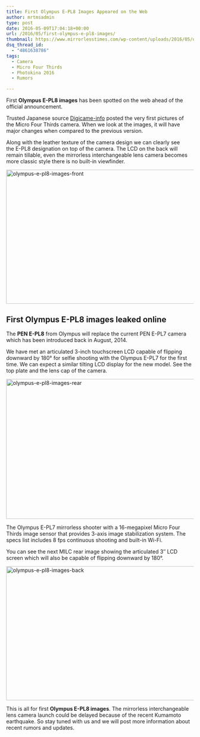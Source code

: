 ```yaml
---
title: First Olympus E-PL8 Images Appeared on the Web
author: mrtmsadmin
type: post
date: 2016-05-09T17:04:18+00:00
url: /2016/05/first-olympus-e-pl8-images/
thumbnail: https://www.mirrorlesstimes.com/wp-content/uploads/2016/05/olympus-e-pl8-images-rear.jpg
dsq_thread_id:
  - "4861638786"
tags:
  - Camera
  - Micro Four Thirds
  - Photokina 2016
  - Rumors

---
```

First **Olympus E-PL8 images** has been spotted on the web ahead of the official announcement.

Trusted Japanese source <a title="" href="http://digicame-info.com/2016/03/e-pl8.html" target="_blank" rel="external nofollow">Digicame-info</a> posted the very first pictures of the Micro Four Thirds camera. When we look at the images, it will have major changes when compared to the previous version.

Along with the leather texture of the camera design we can clearly see the E-PL8 designation on top of the camera. The LCD on the back will remain tillable, even the mirrorless interchangeable lens camera becomes more classic style there is no built-in viewfinder.<!--more-->

<img class="alignnone size-full wp-image-203" src="https://i1.wp.com/www.mirrorlesstimes.com/wp-content/uploads/2016/05/olympus-e-pl8-images-front.jpg?resize=600%2C360&#038;ssl=1" alt="olympus-e-pl8-images-front" width="600" height="360" srcset="https://i1.wp.com/www.mirrorlesstimes.com/wp-content/uploads/2016/05/olympus-e-pl8-images-front.jpg?w=800&ssl=1 800w, https://i1.wp.com/www.mirrorlesstimes.com/wp-content/uploads/2016/05/olympus-e-pl8-images-front.jpg?resize=300%2C180&ssl=1 300w, https://i1.wp.com/www.mirrorlesstimes.com/wp-content/uploads/2016/05/olympus-e-pl8-images-front.jpg?resize=768%2C461&ssl=1 768w" sizes="(max-width: 600px) 100vw, 600px" data-recalc-dims="1" /> 

## First Olympus E-PL8 images leaked online

The **PEN E-PL8** from Olympus will replace the current PEN E-PL7 camera which has been introduced back in August, 2014.

We have met an articulated 3-inch touchscreen LCD capable of flipping downward by 180° for selfie shooting with the Olympus E-PL7 for the first time. We can expect a similar tilting LCD display for the new model. See the top plate and the lens cap of the camera.

<img class="alignnone size-full wp-image-204" src="https://i0.wp.com/www.mirrorlesstimes.com/wp-content/uploads/2016/05/olympus-e-pl8-images-rear.jpg?resize=600%2C376&#038;ssl=1" alt="olympus-e-pl8-images-rear" width="600" height="376" srcset="https://i0.wp.com/www.mirrorlesstimes.com/wp-content/uploads/2016/05/olympus-e-pl8-images-rear.jpg?w=800&ssl=1 800w, https://i0.wp.com/www.mirrorlesstimes.com/wp-content/uploads/2016/05/olympus-e-pl8-images-rear.jpg?resize=300%2C188&ssl=1 300w, https://i0.wp.com/www.mirrorlesstimes.com/wp-content/uploads/2016/05/olympus-e-pl8-images-rear.jpg?resize=768%2C481&ssl=1 768w" sizes="(max-width: 600px) 100vw, 600px" data-recalc-dims="1" /> 

The Olympus E-PL7 mirrorless shooter with a 16-megapixel Micro Four Thirds image sensor that provides 3-axis image stabilization system. The specs list includes 8 fps continuous shooting and built-in Wi-Fi.

You can see the next MILC rear image showing the articulated 3″ LCD screen which will also be capable of flipping downward by 180°.

<img class="alignnone size-full wp-image-205" src="https://i1.wp.com/www.mirrorlesstimes.com/wp-content/uploads/2016/05/olympus-e-pl8-images-back.jpg?resize=600%2C360&#038;ssl=1" alt="olympus-e-pl8-images-back" width="600" height="360" srcset="https://i1.wp.com/www.mirrorlesstimes.com/wp-content/uploads/2016/05/olympus-e-pl8-images-back.jpg?w=800&ssl=1 800w, https://i1.wp.com/www.mirrorlesstimes.com/wp-content/uploads/2016/05/olympus-e-pl8-images-back.jpg?resize=300%2C180&ssl=1 300w, https://i1.wp.com/www.mirrorlesstimes.com/wp-content/uploads/2016/05/olympus-e-pl8-images-back.jpg?resize=768%2C461&ssl=1 768w" sizes="(max-width: 600px) 100vw, 600px" data-recalc-dims="1" /> 

This is all for first **Olympus E-PL8 images**. The mirrorless interchangeable lens camera launch could be delayed because of the recent Kumamoto earthquake. So stay tuned with us and we will post more information about recent rumors and updates.